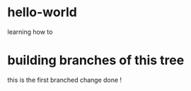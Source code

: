 # hello-world
learning how to

# building branches of this tree  
this is the first branched change done !
